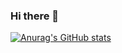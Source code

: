 ### Hi there 👋
[![Anurag's GitHub stats](https://github-readme-stats.vercel.app/api?username=CHENTHIRTEEN&theme=radical)](https://github.com/anuraghazra/github-readme-stats)
<!--
**CHENTHIRTEEN/CHENTHIRTEEN** is a ✨ _special_ ✨ repository because its `README.md` (this file) appears on your GitHub profile.

Here are some ideas to get you started:

- 🔭 I’m currently working on ...
- 🌱 I’m currently learning ...
- 👯 I’m looking to collaborate on ...
- 🤔 I’m looking for help with ...
- 💬 Ask me about ...
- 📫 How to reach me: ...
- 😄 Pronouns: ...
- ⚡ Fun fact: ...
-->

